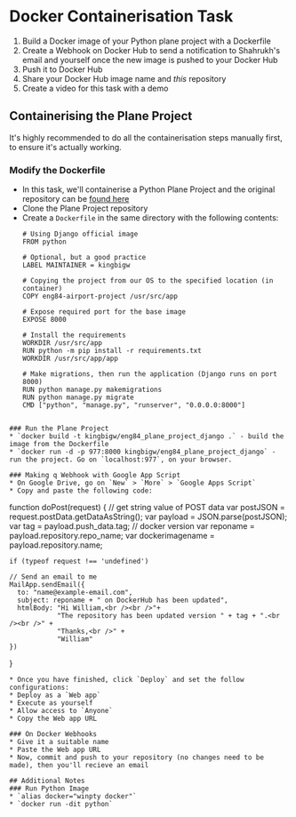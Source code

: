 # Docker Containerisation Task
1. Build a Docker image of your Python plane project with a Dockerfile
2. Create a Webhook on Docker Hub to send a notification to Shahrukh's email and yourself once the new image is pushed to your Docker Hub
3. Push it to Docker Hub
4. Share your Docker Hub image name and *this* repository
5. Create a video for this task with a demo

## Containerising the Plane Project
It's highly recommended to do all the containerisation steps manually first, to ensure it's actually working.

### Modify the Dockerfile
* In this task, we'll containerise a Python Plane Project and the original repository can be [found here](https://github.com/conjectures/eng84-airport-project)
* Clone the Plane Project repository
* Create a `Dockerfile` in the same directory with the following contents:
  ```
  # Using Django official image
  FROM python

  # Optional, but a good practice
  LABEL MAINTAINER = kingbigw

  # Copying the project from our OS to the specified location (in container) 
  COPY eng84-airport-project /usr/src/app

  # Expose required port for the base image
  EXPOSE 8000

  # Install the requirements
  WORKDIR /usr/src/app
  RUN python -m pip install -r requirements.txt
  WORKDIR /usr/src/app/app

  # Make migrations, then run the application (Django runs on port 8000)
  RUN python manage.py makemigrations
  RUN python manage.py migrate
  CMD ["python", "manage.py", "runserver", "0.0.0.0:8000"]
```

### Run the Plane Project
* `docker build -t kingbigw/eng84_plane_project_django .` - build the image from the Dockerfile
* `docker run -d -p 977:8000 kingbigw/eng84_plane_project_django` - run the project. Go on `localhost:977`, on your browser.

### Making q Webhook with Google App Script
* On Google Drive, go on `New` > `More` > `Google Apps Script`
* Copy and paste the following code:
  ```
  function doPost(request) {
    // get string value of POST data
    var postJSON = request.postData.getDataAsString();
    var payload = JSON.parse(postJSON);
    var tag = payload.push_data.tag; // docker version
    var reponame = payload.repository.repo_name;
    var dockerimagename = payload.repository.name;

    if (typeof request !== 'undefined')
  
    // Send an email to me
    MailApp.sendEmail({
      to: "name@example-email.com",
      subject: reponame + " on DockerHub has been updated",
      htmlBody: "Hi William,<br /><br />"+
                "The repository has been updated version " + tag + ".<br /><br />" +
                "Thanks,<br />" +
                "William"
    })
  }
  ```
* Once you have finished, click `Deploy` and set the follow configurations:
  * Deploy as a `Web app`
  * Execute as yourself 
  * Allow access to `Anyone`
* Copy the Web app URL

### On Docker Webhooks
* Give it a suitable name
* Paste the Web app URL
* Now, commit and push to your repository (no changes need to be made), then you'll recieve an email

## Additional Notes
### Run Python Image
* `alias docker="winpty docker"`
* `docker run -dit python`

